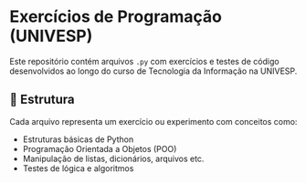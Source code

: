 # Exercícios de Programação (UNIVESP)

Este repositório contém arquivos `.py` com exercícios e testes de código desenvolvidos ao longo do curso de Tecnologia da Informação na UNIVESP.

## 📁 Estrutura

Cada arquivo representa um exercício ou experimento com conceitos como:

- Estruturas básicas de Python
- Programação Orientada a Objetos (POO)
- Manipulação de listas, dicionários, arquivos etc.
- Testes de lógica e algoritmos